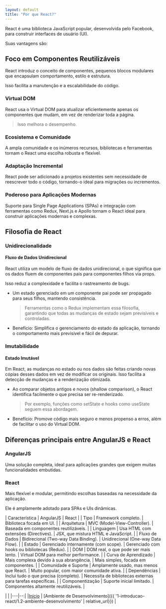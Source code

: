 ```yaml
---
layout: default
title: "Por que React?"
---
```


React é uma biblioteca JavaScript popular, desenvolvida pelo Facebook, para construir interfaces de usuário (UI).

Suas vantagens são:

## Foco em Componentes Reutilizáveis

React introduz o conceito de componentes, pequenos blocos modulares que encapsulam comportamento, estilo e estrutura.

Isso facilita a manutenção e a escalabilidade do código.

### Virtual DOM

React usa o Virtual DOM para atualizar eficientemente apenas os componentes que mudam, em vez de renderizar toda a página.

> Isso melhora o desempenho.

### Ecosistema e Comunidade

A ampla comunidade e os inúmeros recursos, bibliotecas e ferramentas tornam o React uma escolha robusta e flexível.

### Adaptação Incremental

React pode ser adicionado a projetos existentes sem necessidade de reescrever todo o código, tornando-o ideal para migrações ou incrementos.

### Poderoso para Aplicações Modernas

Suporte para Single Page Applications (SPAs) e integração com ferramentas como Redux, Next.js e Apollo tornam o React ideal para construir aplicações modernas e complexas.

## Filosofia de React

### Unidirecionalidade

#### Fluxo de Dados Unidirecional

React utiliza um modelo de fluxo de dados unidirecional, o que significa que os dados fluem de componentes pais para componentes filhos via props.

Isso reduz a complexidade e facilita o rastreamento de bugs.

* Um estado gerenciado em um componente pai pode ser propagado para seus filhos, mantendo consistência.
  > Ferramentas como o Redux implementam essa filosofia, garantindo que todas as mudanças de estado sejam previsíveis e controladas.
* Benefício: Simplifica o gerenciamento do estado da aplicação, tornando o comportamento mais previsível e fácil de depurar.

### Imutabilidade

#### Estado Imutável

Em React, as mudanças no estado ou nos dados são feitas criando novas cópias desses dados em vez de modificar os originais. Isso facilita a detecção de mudanças e a renderização otimizada.

* Ao comparar objetos antigos e novos (shallow comparison), o React identifica facilmente o que precisa ser re-renderizado.
  > Por exemplo, funções como setState e hooks como useState seguem essa abordagem.
* Benefício: Promove código mais seguro e menos propenso a erros, além de facilitar o uso do Virtual DOM.

## Diferenças principais entre AngularJS e React

### AngularJS

Uma solução completa, ideal para aplicações grandes que exigem muitas funcionalidades embutidas.

### React

Mais flexível e modular, permitindo escolhas baseadas na necessidade da aplicação.

Ele é amplamente adotado para SPAs e UIs dinâmicas.

| Característica        | AngularJS                                | React                                                       |
| Tipo                  | Framework completo.                      | Biblioteca focada em UI.                                    |
| Arquitetura           | MVC (Model-View-Controller).             | Baseada em componentes reutilizáveis.                       |
| Linguagem             | Usa HTML com extensões (Directives).     | JSX, que mistura HTML e JavaScript.                         |
| Fluxo de Dados        | Bidirecional (Two-way Data Binding).     | Unidirecional (One-way Data Flow).                          |
| Estado                | Gerenciado internamente (com scope).     | Gerenciado com hooks ou bibliotecas (Redux).                |
| DOM                   | DOM real, o que pode ser mais lento.     | Virtual DOM para melhor performance.                        |
| Curva de Aprendizado  | Mais complexa devido à sua abrangência.  | Mais simples, focada em componentes.                        |
| Comunidade e Suporte  | Amplamente usado, mas menos que React.   | Muito popular, com maior comunidade ativa.                  |
| Dependências          | Inclui tudo o que precisa (completo).    | Necessita de bibliotecas externas para tarefas específicas. |
| Componentização       | Suporte inicial limitado.                | Componentes altamente reutilizáveis.                        |

| |
|---|--:|
|[Início](../../) | [Ambiente de Desenvolvimento]({{ '1-introducao-react/1.2-ambiente-desenvolvimento' | relative_url}}) |
